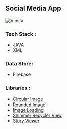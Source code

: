 ## Social Media App

  ![Vinsta](https://user-images.githubusercontent.com/77090657/192953826-63f66889-7190-4f40-914b-13c6aadfcb9c.png)

### Tech Stack :
  - JAVA
  - XML
### Data Store:
  - Firebase
 
### Libraries :
  - [Circular Image](https://github.com/hdodenhof/CircleImageView)
  - [Rounded Image](https://search.maven.org/artifact/com.makeramen/roundedimageview/2.3.0/jar)
  - [Image Loading](https://github.com/square/picasso)
  - [Shimmer Recycler View](https://github.com/sharish/ShimmerRecyclerView)
  - [Story Viewer](https://github.com/OMARIHAMZA/StoryView)
  
 
